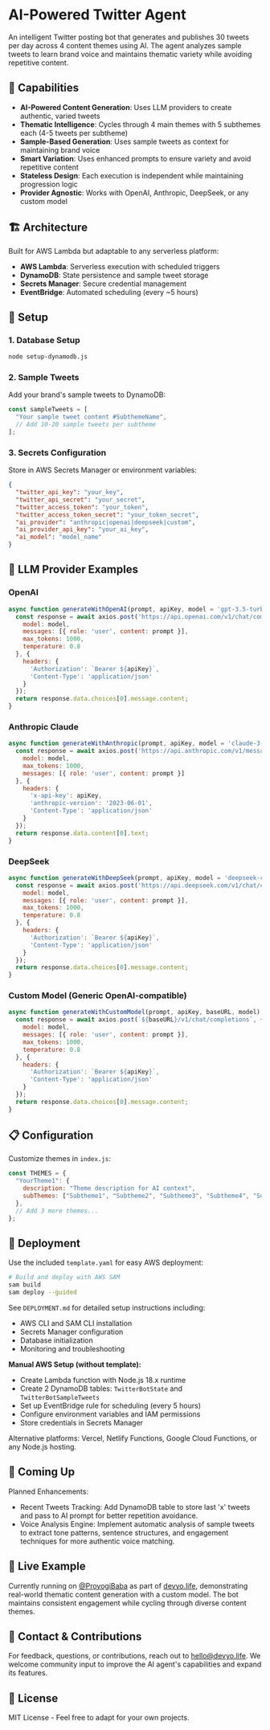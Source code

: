# AI-Powered Twitter Agent

An intelligent Twitter posting bot that generates and publishes 30 tweets per day across 4 content themes using AI. The agent analyzes sample tweets to learn brand voice and maintains thematic variety while avoiding repetitive content.

## 🚀 Capabilities

- **AI-Powered Content Generation**: Uses LLM providers to create authentic, varied tweets
- **Thematic Intelligence**: Cycles through 4 main themes with 5 subthemes each (4-5 tweets per subtheme)
- **Sample-Based Generation**: Uses sample tweets as context for maintaining brand voice
- **Smart Variation**: Uses enhanced prompts to ensure variety and avoid repetitive content
- **Stateless Design**: Each execution is independent while maintaining progression logic
- **Provider Agnostic**: Works with OpenAI, Anthropic, DeepSeek, or any custom model

## 🏗️ Architecture

Built for AWS Lambda but adaptable to any serverless platform:
- **AWS Lambda**: Serverless execution with scheduled triggers
- **DynamoDB**: State persistence and sample tweet storage
- **Secrets Manager**: Secure credential management
- **EventBridge**: Automated scheduling (every ~5 hours)

## 🔧 Setup

### 1. Database Setup
```bash
node setup-dynamodb.js
```

### 2. Sample Tweets
Add your brand's sample tweets to DynamoDB:
```javascript
const sampleTweets = [
  "Your sample tweet content #SubthemeName",
  // Add 10-20 sample tweets per subtheme
];
```

### 3. Secrets Configuration
Store in AWS Secrets Manager or environment variables:
```json
{
  "twitter_api_key": "your_key",
  "twitter_api_secret": "your_secret", 
  "twitter_access_token": "your_token",
  "twitter_access_token_secret": "your_token_secret",
  "ai_provider": "anthropic|openai|deepseek|custom",
  "ai_provider_api_key": "your_ai_key",
  "ai_model": "model_name"
}
```

## 🤖 LLM Provider Examples

### OpenAI
```javascript
async function generateWithOpenAI(prompt, apiKey, model = 'gpt-3.5-turbo') {
  const response = await axios.post('https://api.openai.com/v1/chat/completions', {
    model: model,
    messages: [{ role: 'user', content: prompt }],
    max_tokens: 1000,
    temperature: 0.8
  }, {
    headers: {
      'Authorization': `Bearer ${apiKey}`,
      'Content-Type': 'application/json'
    }
  });
  return response.data.choices[0].message.content;
}
```

### Anthropic Claude
```javascript
async function generateWithAnthropic(prompt, apiKey, model = 'claude-3-haiku-20240307') {
  const response = await axios.post('https://api.anthropic.com/v1/messages', {
    model: model,
    max_tokens: 1000,
    messages: [{ role: 'user', content: prompt }]
  }, {
    headers: {
      'x-api-key': apiKey,
      'anthropic-version': '2023-06-01',
      'Content-Type': 'application/json'
    }
  });
  return response.data.content[0].text;
}
```

### DeepSeek
```javascript
async function generateWithDeepSeek(prompt, apiKey, model = 'deepseek-chat') {
  const response = await axios.post('https://api.deepseek.com/v1/chat/completions', {
    model: model,
    messages: [{ role: 'user', content: prompt }],
    max_tokens: 1000,
    temperature: 0.8
  }, {
    headers: {
      'Authorization': `Bearer ${apiKey}`,
      'Content-Type': 'application/json'
    }
  });
  return response.data.choices[0].message.content;
}
```

### Custom Model (Generic OpenAI-compatible)
```javascript
async function generateWithCustomModel(prompt, apiKey, baseURL, model) {
  const response = await axios.post(`${baseURL}/v1/chat/completions`, {
    model: model,
    messages: [{ role: 'user', content: prompt }],
    max_tokens: 1000,
    temperature: 0.8
  }, {
    headers: {
      'Authorization': `Bearer ${apiKey}`,
      'Content-Type': 'application/json'
    }
  });
  return response.data.choices[0].message.content;
}
```

## 📋 Configuration

Customize themes in `index.js`:
```javascript
const THEMES = {
  "YourTheme1": {
    description: "Theme description for AI context",
    subThemes: ["Subtheme1", "Subtheme2", "Subtheme3", "Subtheme4", "Subtheme5"]
  },
  // Add 3 more themes...
};
```

## 🚀 Deployment

Use the included `template.yaml` for easy AWS deployment:

```bash
# Build and deploy with AWS SAM
sam build
sam deploy --guided
```

See `DEPLOYMENT.md` for detailed setup instructions including:
- AWS CLI and SAM CLI installation
- Secrets Manager configuration
- Database initialization
- Monitoring and troubleshooting

**Manual AWS Setup (without template):**
- Create Lambda function with Node.js 18.x runtime
- Create 2 DynamoDB tables: `TwitterBotState` and `TwitterBotSampleTweets`
- Set up EventBridge rule for scheduling (every 5 hours)
- Configure environment variables and IAM permissions
- Store credentials in Secrets Manager

Alternative platforms: Vercel, Netlify Functions, Google Cloud Functions, or any Node.js hosting.

## 🔄 Coming Up
Planned Enhancements:
- Recent Tweets Tracking: Add DynamoDB table to store last 'x' tweets and pass to AI prompt for better repetition avoidance.
- Voice Analysis Engine: Implement automatic analysis of sample tweets to extract tone patterns, sentence structures, and engagement techniques for more authentic voice matching.

## 🌟 Live Example

Currently running on [@ProyogiBaba](https://x.com/ProyogiBaba) as part of [devyo.life](https://devyo.life), demonstrating real-world thematic content generation with a custom model. The bot maintains consistent engagement while cycling through diverse content themes.

## 💬 Contact & Contributions

For feedback, questions, or contributions, reach out to [hello@devyo.life](mailto:hello@devyo.life). We welcome community input to improve the AI agent's capabilities and expand its features.

## 📝 License

MIT License - Feel free to adapt for your own projects.
